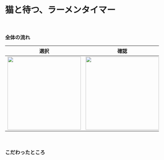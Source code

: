 # 猫と待つ、ラーメンタイマー

<br>

### 全体の流れ
|選択|確認|待ち|
|---|---|---|
<img width="240" src="https://user-images.githubusercontent.com/45383028/73138217-a3318580-40a3-11ea-99f9-8cec2cf76f74.jpg">|<img width="240" src="https://user-images.githubusercontent.com/45383028/73138231-c1978100-40a3-11ea-837a-7f5fddad640d.jpg">|<img width="240" src="https://user-images.githubusercontent.com/45383028/73138234-d83dd800-40a3-11ea-9776-2816084f2d3b.jpg">

<br>

### こだわったところ

